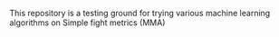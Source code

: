 This repository is a testing ground for trying various machine learning algorithms on
Simple fight metrics (MMA)
